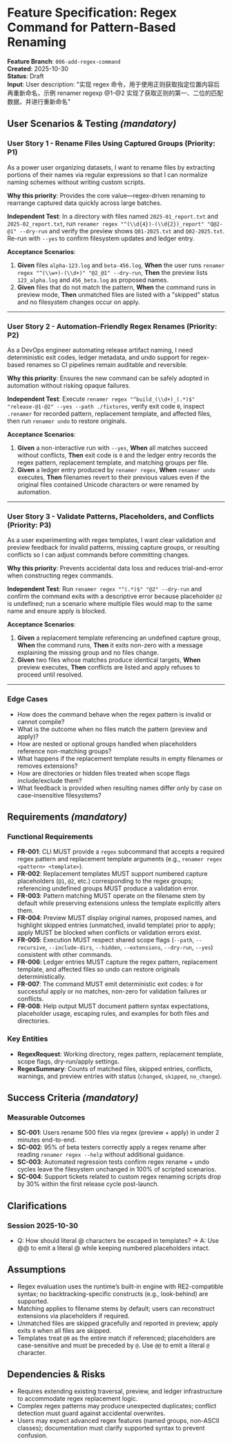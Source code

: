# Feature Specification: Regex Command for Pattern-Based Renaming

**Feature Branch**: `006-add-regex-command`  
**Created**: 2025-10-30  
**Status**: Draft  
**Input**: User description: "实现 regex 命令，用于使用正则获取指定位置内容后再重新命名，示例 renamer regexp <pattern> @1-@2 实现了获取正则的第一、二位的匹配数据，并进行重新命名"

## User Scenarios & Testing *(mandatory)*

### User Story 1 - Rename Files Using Captured Groups (Priority: P1)

As a power user organizing datasets, I want to rename files by extracting portions of their names via regular expressions so that I can normalize naming schemes without writing custom scripts.

**Why this priority**: Provides the core value—regex-driven renaming to rearrange captured data quickly across large batches.

**Independent Test**: In a directory with files named `2025-01_report.txt` and `2025-02_report.txt`, run `renamer regex "^(\\d{4})-(\\d{2})_report" "Q@2-@1" --dry-run` and verify the preview shows `Q01-2025.txt` and `Q02-2025.txt`. Re-run with `--yes` to confirm filesystem updates and ledger entry.

**Acceptance Scenarios**:

1. **Given** files `alpha-123.log` and `beta-456.log`, **When** the user runs `renamer regex "^(\\w+)-(\\d+)" "@2_@1" --dry-run`, **Then** the preview lists `123_alpha.log` and `456_beta.log` as proposed names.
2. **Given** files that do not match the pattern, **When** the command runs in preview mode, **Then** unmatched files are listed with a "skipped" status and no filesystem changes occur on apply.

---

### User Story 2 - Automation-Friendly Regex Renames (Priority: P2)

As a DevOps engineer automating release artifact naming, I need deterministic exit codes, ledger metadata, and undo support for regex-based renames so CI pipelines remain auditable and reversible.

**Why this priority**: Ensures the new command can be safely adopted in automation without risking opaque failures.

**Independent Test**: Execute `renamer regex "^build_(\\d+)_(.*)$" "release-@1-@2" --yes --path ./fixtures`, verify exit code `0`, inspect `.renamer` for recorded pattern, replacement template, and affected files, then run `renamer undo` to restore originals.

**Acceptance Scenarios**:

1. **Given** a non-interactive run with `--yes`, **When** all matches succeed without conflicts, **Then** exit code is `0` and the ledger entry records the regex pattern, replacement template, and matching groups per file.
2. **Given** a ledger entry produced by `renamer regex`, **When** `renamer undo` executes, **Then** filenames revert to their previous values even if the original files contained Unicode characters or were renamed by automation.

---

### User Story 3 - Validate Patterns, Placeholders, and Conflicts (Priority: P3)

As a user experimenting with regex templates, I want clear validation and preview feedback for invalid patterns, missing capture groups, or resulting conflicts so I can adjust commands before committing changes.

**Why this priority**: Prevents accidental data loss and reduces trial-and-error when constructing regex commands.

**Independent Test**: Run `renamer regex "^(.*)$" "@2" --dry-run` and confirm the command exits with a descriptive error because placeholder `@2` is undefined; run a scenario where multiple files would map to the same name and ensure apply is blocked.

**Acceptance Scenarios**:

1. **Given** a replacement template referencing an undefined capture group, **When** the command runs, **Then** it exits non-zero with a message explaining the missing group and no files change.
2. **Given** two files whose matches produce identical targets, **When** preview executes, **Then** conflicts are listed and apply refuses to proceed until resolved.

---

### Edge Cases

- How does the command behave when the regex pattern is invalid or cannot compile?
- What is the outcome when no files match the pattern (preview and apply)?
- How are nested or optional groups handled when placeholders reference non-matching groups?
- What happens if the replacement template results in empty filenames or removes extensions?
- How are directories or hidden files treated when scope flags include/exclude them?
- What feedback is provided when resulting names differ only by case on case-insensitive filesystems?

## Requirements *(mandatory)*

### Functional Requirements

- **FR-001**: CLI MUST provide a `regex` subcommand that accepts a required regex pattern and replacement template arguments (e.g., `renamer regex <pattern> <template>`).
- **FR-002**: Replacement templates MUST support numbered capture placeholders (`@1`, `@2`, etc.) corresponding to the regex groups; referencing undefined groups MUST produce a validation error.
- **FR-003**: Pattern matching MUST operate on the filename stem by default while preserving extensions unless the template explicitly alters them.
- **FR-004**: Preview MUST display original names, proposed names, and highlight skipped entries (unmatched, invalid template) prior to apply; apply MUST be blocked when conflicts or validation errors exist.
- **FR-005**: Execution MUST respect shared scope flags (`--path`, `--recursive`, `--include-dirs`, `--hidden`, `--extensions`, `--dry-run`, `--yes`) consistent with other commands.
- **FR-006**: Ledger entries MUST capture the regex pattern, replacement template, and affected files so undo can restore originals deterministically.
- **FR-007**: The command MUST emit deterministic exit codes: `0` for successful apply or no matches, non-zero for validation failures or conflicts.
- **FR-008**: Help output MUST document pattern syntax expectations, placeholder usage, escaping rules, and examples for both files and directories.

### Key Entities

- **RegexRequest**: Working directory, regex pattern, replacement template, scope flags, dry-run/apply settings.
- **RegexSummary**: Counts of matched files, skipped entries, conflicts, warnings, and preview entries with status (`changed`, `skipped`, `no_change`).

## Success Criteria *(mandatory)*

### Measurable Outcomes

- **SC-001**: Users rename 500 files via regex (preview + apply) in under 2 minutes end-to-end.
- **SC-002**: 95% of beta testers correctly apply a regex rename after reading `renamer regex --help` without additional guidance.
- **SC-003**: Automated regression tests confirm regex rename + undo cycles leave the filesystem unchanged in 100% of scripted scenarios.
- **SC-004**: Support tickets related to custom regex renaming scripts drop by 30% within the first release cycle post-launch.

## Clarifications

### Session 2025-10-30
- Q: How should literal @ characters be escaped in templates? → A: Use @@ to emit a literal @ while keeping numbered placeholders intact.

## Assumptions

- Regex evaluation uses the runtime’s built-in engine with RE2-compatible syntax; no backtracking-specific constructs (e.g., look-behind) are supported.
- Matching applies to filename stems by default; users can reconstruct extensions via placeholders if required.
- Unmatched files are skipped gracefully and reported in preview; apply exits `0` when all files are skipped.
- Templates treat `@0` as the entire match if referenced; placeholders are case-sensitive and must be preceded by `@`. Use `@@` to emit a literal `@` character.

## Dependencies & Risks

- Requires extending existing traversal, preview, and ledger infrastructure to accommodate regex replacement logic.
- Complex regex patterns may produce unexpected duplicates; conflict detection must guard against accidental overwrites.
- Users may expect advanced regex features (named groups, non-ASCII classes); documentation must clarify supported syntax to prevent confusion.
